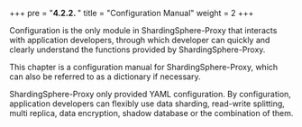 +++
pre = "<b>4.2.2. </b>"
title = "Configuration Manual"
weight = 2
+++

Configuration is the only module in ShardingSphere-Proxy that interacts with application developers, 
through which developer can quickly and clearly understand the functions provided by ShardingSphere-Proxy.

This chapter is a configuration manual for ShardingSphere-Proxy, which can also be referred to as a dictionary if necessary.

ShardingSphere-Proxy only provided YAML configuration. 
By configuration, application developers can flexibly use data sharding, read-write splitting, multi replica, data encryption, shadow database or the combination of them.
